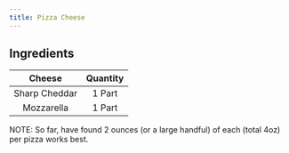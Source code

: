 ```yaml
---
title: Pizza Cheese
---
```


## Ingredients

|     Cheese    | Quantity |
|:-------------:|:--------:|
| Sharp Cheddar |  1 Part  |
|   Mozzarella  |  1 Part  |

NOTE: So far, have found 2 ounces (or a large handful) of each (total 4oz) per pizza works best.
